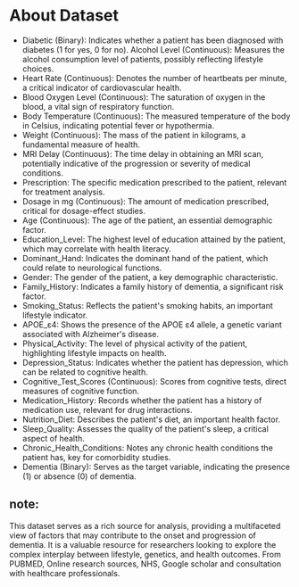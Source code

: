 # About Dataset
- Diabetic (Binary): Indicates whether a patient has been diagnosed with diabetes (1 for yes, 0 for no).
Alcohol Level (Continuous): Measures the alcohol consumption level of patients, possibly reflecting lifestyle choices.
- Heart Rate (Continuous): Denotes the number of heartbeats per minute, a critical indicator of cardiovascular health.
- Blood Oxygen Level (Continuous): The saturation of oxygen in the blood, a vital sign of respiratory function.
- Body Temperature (Continuous): The measured temperature of the body in Celsius, indicating potential fever or hypothermia.
- Weight (Continuous): The mass of the patient in kilograms, a fundamental measure of health.
- MRI Delay (Continuous): The time delay in obtaining an MRI scan, potentially indicative of the progression or severity of medical conditions.
- Prescription: The specific medication prescribed to the patient, relevant for treatment analysis.
- Dosage in mg (Continuous): The amount of medication prescribed, critical for dosage-effect studies.
- Age (Continuous): The age of the patient, an essential demographic factor.
- Education_Level: The highest level of education attained by the patient, which may correlate with health literacy.
- Dominant_Hand: Indicates the dominant hand of the patient, which could relate to neurological functions.
- Gender: The gender of the patient, a key demographic characteristic.
- Family_History: Indicates a family history of dementia, a significant risk factor.
- Smoking_Status: Reflects the patient's smoking habits, an important lifestyle indicator.
- APOE_ε4: Shows the presence of the APOE ε4 allele, a genetic variant associated with Alzheimer's disease.
- Physical_Activity: The level of physical activity of the patient, highlighting lifestyle impacts on health.
- Depression_Status: Indicates whether the patient has depression, which can be related to cognitive health.
- Cognitive_Test_Scores (Continuous): Scores from cognitive tests, direct measures of cognitive function.
- Medication_History: Records whether the patient has a history of medication use, relevant for drug interactions.
- Nutrition_Diet: Describes the patient's diet, an important health factor.
- Sleep_Quality: Assesses the quality of the patient's sleep, a critical aspect of health.
- Chronic_Health_Conditions: Notes any chronic health conditions the patient has, key for comorbidity studies.
- Dementia (Binary): Serves as the target variable, indicating the presence (1) or absence (0) of dementia.

## note:
This dataset serves as a rich source for analysis, providing a multifaceted view of factors that may contribute to the onset and progression of dementia. It is a valuable resource for researchers looking to explore the complex interplay between lifestyle, genetics, and health outcomes. From PUBMED, Online research sources, NHS, Google scholar and consultation with healthcare professionals.